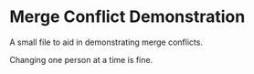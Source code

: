 # Merge Conflict Demonstration

A small file to aid in demonstrating merge conflicts.

Changing one person at a time is fine.
